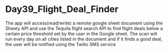 # Day39_Flight_Deal_Finder

The app will access(read/write) a remote google sheet document using the Sheety API and use the Tequila flight search API to find flight deals below a certain price threshold set by the user in the Google sheet. The scan will run every day on all cities listed in the document and if it finds a good deal, the user will be notified using the Twilio SMS service
